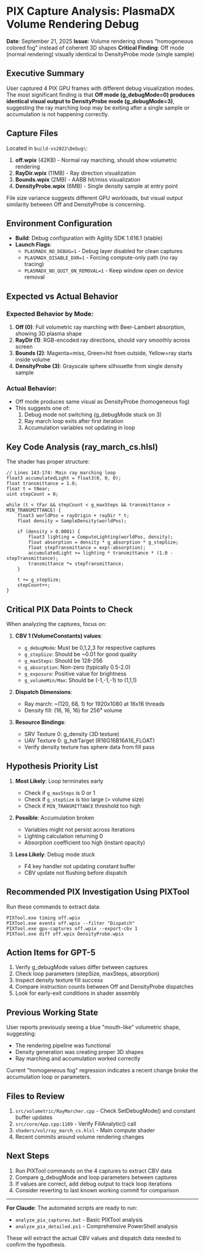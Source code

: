 # PIX Capture Analysis: PlasmaDX Volume Rendering Debug

**Date**: September 21, 2025
**Issue**: Volume rendering shows "homogeneous colored fog" instead of coherent 3D shapes
**Critical Finding**: Off mode (normal rendering) visually identical to DensityProbe mode (single sample)

## Executive Summary

User captured 4 PIX GPU frames with different debug visualization modes. The most significant finding is that **Off mode (g_debugMode=0) produces identical visual output to DensityProbe mode (g_debugMode=3)**, suggesting the ray marching loop may be exiting after a single sample or accumulation is not happening correctly.

## Capture Files

Located in `build-vs2022\Debug\`:
1. **off.wpix** (42KB) - Normal ray marching, should show volumetric rendering
2. **RayDir.wpix** (11MB) - Ray direction visualization
3. **Bounds.wpix** (2MB) - AABB hit/miss visualization
4. **DensityProbe.wpix** (6MB) - Single density sample at entry point

File size variance suggests different GPU workloads, but visual output similarity between Off and DensityProbe is concerning.

## Environment Configuration

- **Build**: Debug configuration with Agility SDK 1.616.1 (stable)
- **Launch Flags**:
  - `PLASMADX_NO_DEBUG=1` - Debug layer disabled for clean captures
  - `PLASMADX_DISABLE_DXR=1` - Forcing compute-only path (no ray tracing)
  - `PLASMADX_NO_QUIT_ON_REMOVAL=1` - Keep window open on device removal

## Expected vs Actual Behavior

### Expected Behavior by Mode:
1. **Off (0)**: Full volumetric ray marching with Beer-Lambert absorption, showing 3D plasma shape
2. **RayDir (1)**: RGB-encoded ray directions, should vary smoothly across screen
3. **Bounds (2)**: Magenta=miss, Green=hit from outside, Yellow=ray starts inside volume
4. **DensityProbe (3)**: Grayscale sphere silhouette from single density sample

### Actual Behavior:
- Off mode produces same visual as DensityProbe (homogeneous fog)
- This suggests one of:
  1. Debug mode not switching (g_debugMode stuck on 3)
  2. Ray march loop exits after first iteration
  3. Accumulation variables not updating in loop

## Key Code Analysis (ray_march_cs.hlsl)

The shader has proper structure:
```hlsl
// Lines 143-174: Main ray marching loop
float3 accumulatedLight = float3(0, 0, 0);
float transmittance = 1.0;
float t = tNear;
uint stepCount = 0;

while (t < tFar && stepCount < g_maxSteps && transmittance > MIN_TRANSMITTANCE) {
    float3 worldPos = rayOrigin + rayDir * t;
    float density = SampleDensity(worldPos);

    if (density > 0.0001) {
        float3 lighting = ComputeLighting(worldPos, density);
        float absorption = density * g_absorption * g_stepSize;
        float stepTransmittance = exp(-absorption);
        accumulatedLight += lighting * transmittance * (1.0 - stepTransmittance);
        transmittance *= stepTransmittance;
    }

    t += g_stepSize;
    stepCount++;
}
```

## Critical PIX Data Points to Check

When analyzing the captures, focus on:

1. **CBV 1 (VolumeConstants) values**:
   - `g_debugMode`: Must be 0,1,2,3 for respective captures
   - `g_stepSize`: Should be ~0.01 for good quality
   - `g_maxSteps`: Should be 128-256
   - `g_absorption`: Non-zero (typically 0.5-2.0)
   - `g_exposure`: Positive value for brightness
   - `g_volumeMin/Max`: Should be (-1,-1,-1) to (1,1,1)

2. **Dispatch Dimensions**:
   - Ray march: ~(120, 68, 1) for 1920x1080 at 16x16 threads
   - Density fill: (16, 16, 16) for 256³ volume

3. **Resource Bindings**:
   - SRV Texture 0: g_density (3D texture)
   - UAV Texture 0: g_hdrTarget (R16G16B16A16_FLOAT)
   - Verify density texture has sphere data from fill pass

## Hypothesis Priority List

1. **Most Likely**: Loop terminates early
   - Check if `g_maxSteps` is 0 or 1
   - Check if `g_stepSize` is too large (> volume size)
   - Check if `MIN_TRANSMITTANCE` threshold too high

2. **Possible**: Accumulation broken
   - Variables might not persist across iterations
   - Lighting calculation returning 0
   - Absorption coefficient too high (instant opacity)

3. **Less Likely**: Debug mode stuck
   - F4 key handler not updating constant buffer
   - CBV update not flushing before dispatch

## Recommended PIX Investigation Using PIXTool

Run these commands to extract data:
```batch
PIXTool.exe timing off.wpix
PIXTool.exe events off.wpix --filter "Dispatch"
PIXTool.exe gpu-captures off.wpix --export-cbv 1
PIXTool.exe diff off.wpix DensityProbe.wpix
```

## Action Items for GPT-5

1. Verify g_debugMode values differ between captures
2. Check loop parameters (stepSize, maxSteps, absorption)
3. Inspect density texture fill success
4. Compare instruction counts between Off and DensityProbe dispatches
5. Look for early-exit conditions in shader assembly

## Previous Working State

User reports previously seeing a blue "mouth-like" volumetric shape, suggesting:
- The rendering pipeline was functional
- Density generation was creating proper 3D shapes
- Ray marching and accumulation worked correctly

Current "homogeneous fog" regression indicates a recent change broke the accumulation loop or parameters.

## Files to Review

1. `src/volumetric/RayMarcher.cpp` - Check SetDebugMode() and constant buffer updates
2. `src/core/App.cpp:1109` - Verify FillAnalytic() call
3. `shaders/vol/ray_march_cs.hlsl` - Main compute shader
4. Recent commits around volume rendering changes

## Next Steps

1. Run PIXTool commands on the 4 captures to extract CBV data
2. Compare g_debugMode and loop parameters between captures
3. If values are correct, add debug output to track loop iterations
4. Consider reverting to last known working commit for comparison

---

**For Claude**: The automated scripts are ready to run:
- `analyze_pix_captures.bat` - Basic PIXTool analysis
- `analyze_pix_detailed.ps1` - Comprehensive PowerShell analysis

These will extract the actual CBV values and dispatch data needed to confirm the hypothesis.